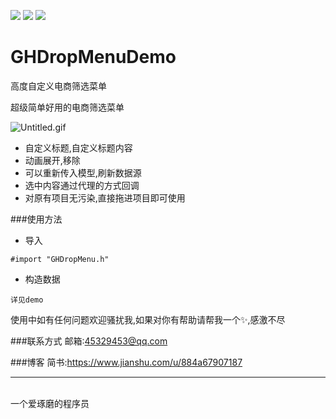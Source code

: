 ![](https://img.shields.io/badge/platform-iOS-red.svg) ![](https://img.shields.io/badge/language-Objective--C-orange.svg) 
![](https://img.shields.io/badge/license-MIT%20License-brightgreen.svg) 
# GHDropMenuDemo
高度自定义电商筛选菜单

超级简单好用的电商筛选菜单 

![Untitled.gif](https://upload-images.jianshu.io/upload_images/1419035-258fa2903330d49d.gif?imageMogr2/auto-orient/strip)



* 自定义标题,自定义标题内容
* 动画展开,移除
* 可以重新传入模型,刷新数据源
* 选中内容通过代理的方式回调
* 对原有项目无污染,直接拖进项目即可使用


###使用方法
* 导入
```
#import "GHDropMenu.h"
```
* 构造数据
```
详见demo
```

使用中如有任何问题欢迎骚扰我,如果对你有帮助请帮我一个✨,感激不尽

###联系方式
邮箱:45329453@qq.com

###博客
简书:https://www.jianshu.com/u/884a67907187

---
 <br />一个爱琢磨的程序员

